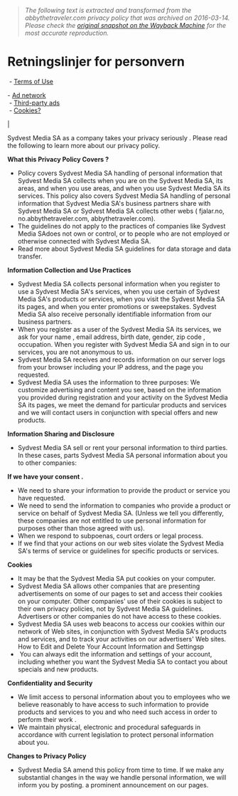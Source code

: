 > *The following text is extracted and transformed from the abbythetraveler.com privacy policy that was archived on 2016-03-14. Please check the [original snapshot on the Wayback Machine](https://web.archive.org/web/20160314215408id_/http%3A//www.abbythetraveler.com/information/personvern.asp) for the most accurate reproduction.*

# Retningslinjer for personvern

  
 \- [Terms of Use](https://web.archive.org/information/tjenestebetingelser.asp)

\- [Ad network](https://web.archive.org/information/annonser.asp)  
 \- [Third-party ads](https://web.archive.org/information/annonser_tredjepart.asp)  
 \- [Cookies?](https://web.archive.org/information/cookies_informasjonskapsler.asp)

| 

Sydvest Media SA as a company takes your privacy seriously . Please read the following to learn more about our privacy policy.

**What this Privacy Policy Covers ?**

  * Policy covers Sydvest Media SA handling of personal information that Sydvest Media SA collects when you are on the Sydvest Media SA, its areas, and when you use areas, and when you use Sydvest Media SA its services. This policy also covers Sydvest Media SA handling of personal information that Sydvest Media SA's business partners share with Sydvest Media SA or Sydvest Media SA collects other webs ( fjalar.no, no.abbythetraveler.com, abbythetraveler.com).
  * The guidelines do not apply to the practices of companies like Sydvest Media SAdoes not own or control, or to people who are not employed or otherwise connected with Sydvest Media SA.
  * Read more about Sydvest Media SA guidelines for data storage and data transfer. 



**Information Collection and Use Practices**

  * Sydvest Media SA collects personal information when you register to use a Sydvest Media SA's services, when you use certain of Sydvest Media SA's products or services, when you visit the Sydvest Media SA its pages, and when you enter promotions or sweepstakes. Sydvest Media SA also receive personally identifiable information from our business partners.
  * When you register as a user of the Sydvest Media SA its services, we ask for your name , email address, birth date, gender, zip code , occupation. When you register with Sydvest Media SA and sign in to our services, you are not anonymous to us.
  * Sydvest Media SA receives and records information on our server logs from your browser including your IP address, and the page you requested.
  * Sydvest Media SA uses the information to three purposes: We customize advertising and content you see, based on the information you provided during registration and your activity on the Sydvest Media SA its pages, we meet the demand for particular products and services and we will contact users in conjunction with special offers and new products.



  
**Information Sharing and Disclosure**

  * Sydvest Media SA sell or rent your personal information to third parties. In these cases, parts Sydvest Media SA personal information about you to other companies:



**If we have your consent .**   


  * We need to share your information to provide the product or service you have requested. 
  * We need to send the information to companies who provide a product or service on behalf of Sydvest Media SA. (Unless we tell you differently, these companies are not entitled to use personal information for purposes other than those agreed with us).
  * When we respond to subpoenas, court orders or legal process. 
  * If we find that your actions on our web sites violate the Sydvest Media SA's terms of service or guidelines for specific products or services. 



**Cookies**

  * It may be that the Sydvest Media SA put cookies on your computer. 
  * Sydvest Media SA allows other companies that are presenting advertisements on some of our pages to set and access their cookies on your computer. Other companies' use of their cookies is subject to their own privacy policies, not by Sydvest Media SA guidelines. Advertisers or other companies do not have access to these cookies.
  * Sydvest Media SA uses web beacons to access our cookies within our network of Web sites, in conjunction with Sydvest Media SA's products and services, and to track your activities on our advertisers' Web sites. How to Edit and Delete Your Account Information and Settingsp 
  *  You can always edit the information and settings of your account, including whether you want the Sydvest Media SA to contact you about specials and new products. 



**Confidentiality and Security**

  * We limit access to personal information about you to employees who we believe reasonably to have access to such information to provide products and services to you and who need such access in order to perform their work .
  * We maintain physical, electronic and procedural safeguards in accordance with current legislation to protect personal information about you. 



**Changes to Privacy Policy**

  * Sydvest Media SA amend this policy from time to time. If we make any substantial changes in the way we handle personal information, we will inform you by posting. a prominent announcement on our pages.



